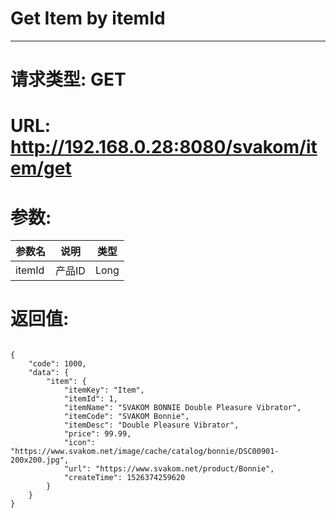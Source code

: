# Get Item by itemId
---
# 请求类型: GET
# URL: http://192.168.0.28:8080/svakom/item/get
# 参数:
参数名  | 说明   | 类型
-----  | ------ | ----
itemId | 产品ID | Long
# 返回值:
<pre><code>
{
    "code": 1000,
    "data": {
        "item": {
            "itemKey": "Item",
            "itemId": 1,
            "itemName": "SVAKOM BONNIE Double Pleasure Vibrator",
            "itemCode": "SVAKOM Bonnie",
            "itemDesc": "Double Pleasure Vibrator",
            "price": 99.99,
            "icon": "https://www.svakom.net/image/cache/catalog/bonnie/DSC00901-200x200.jpg",
            "url": "https://www.svakom.net/product/Bonnie",
            "createTime": 1526374259620
        }
    }
}
</code></pre>
